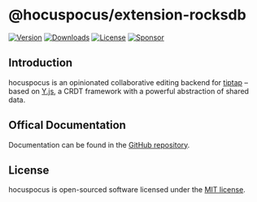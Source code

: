# @hocuspocus/extension-rocksdb
[![Version](https://img.shields.io/npm/v/@hocuspocus/extension-rocksdb.svg?label=version)](https://www.npmjs.com/package/@hocuspocus/extension-rocksdb)
[![Downloads](https://img.shields.io/npm/dm/@hocuspocus/extension-rocksdb.svg)](https://npmcharts.com/compare/tiptap?minimal=true)
[![License](https://img.shields.io/npm/l/@hocuspocus/extension-rocksdb.svg)](https://www.npmjs.com/package/@hocuspocus/extension-rocksdb)
[![Sponsor](https://img.shields.io/static/v1?label=Sponsor&message=%E2%9D%A4&logo=GitHub)](https://github.com/sponsors/ueberdosis)

## Introduction
hocuspocus is an opinionated collaborative editing backend for [tiptap](https://github.com/ueberdosis/tiptap) – based on [Y.js](https://github.com/yjs/yjs), a CRDT framework with a powerful abstraction of shared data.

## Offical Documentation
Documentation can be found in the [GitHub repository](https://github.com/ueberdosis/hocuspocus).

## License
hocuspocus is open-sourced software licensed under the [MIT license](https://github.com/ueberdosis/hocuspocus/blob/main/LICENSE.md).
